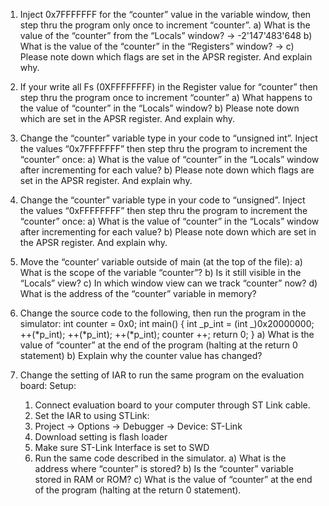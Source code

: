 1. Inject 0x7FFFFFFF for the “counter” value in the variable window, then step thru the program only once to increment “counter”.
   a) What is the value of the “counter” from the “Locals” window?
        -> -2'147'483'648
   b) What is the value of the “counter” in the “Registers” window?
        -> 
   c) Please note down which flags are set in the APSR register. And explain why.

2. If your write all Fs (0XFFFFFFFF) in the Register value for “counter” then step thru the program once to increment “counter”
   a) What happens to the value of “counter” in the “Locals” window?
   b) Please note down which are set in the APSR register. And explain why.

3. Change the “counter” variable type in your code to “unsigned int”. Inject the values “0x7FFFFFFF” then step thru the program to increment the “counter” once:
   a) What is the value of “counter” in the “Locals” window after incrementing for each value?
   b) Please note down which flags are set in the APSR register. And explain why.

4. Change the “counter” variable type in your code to “unsigned”. Inject the values “0xFFFFFFFF” then step thru the program to increment the “counter” once:
   a) What is the value of “counter” in the “Locals” window after incrementing for each value?
   b) Please note down which are set in the APSR register. And explain why.

5. Move the “counter’ variable outside of main (at the top of the file):
   a) What is the scope of the variable “counter”?
   b) Is it still visible in the “Locals” view?
   c) In which window view can we track “counter” now?
   d) What is the address of the “counter” variable in memory?

6. Change the source code to the following, then run the program in the simulator:
   int counter = 0x0;
   int main() {
   int _p_int = (int _)0x20000000; ++(*p_int);
   ++(*p_int);
   ++(\*p_int);
   counter ++;
   return 0;
   }
   a) What is the value of “counter” at the end of the program (halting at the return 0 statement)
   b) Explain why the counter value has changed?

7. Change the setting of IAR to run the same program on the evaluation board:
   Setup:
   1. Connect evaluation board to your computer through ST Link cable.
   2. Set the IAR to using STLink:
   3. Project -> Options -> Debugger -> Device: ST-Link
   4. Download setting is flash loader
   5. Make sure ST-Link Interface is set to SWD
   6. Run the same code described in the simulator.
      a) What is the address where “counter” is stored?
      b) Is the “counter” variable stored in RAM or ROM?
      c) What is the value of “counter” at the end of the program (halting at the return 0
      statement).
